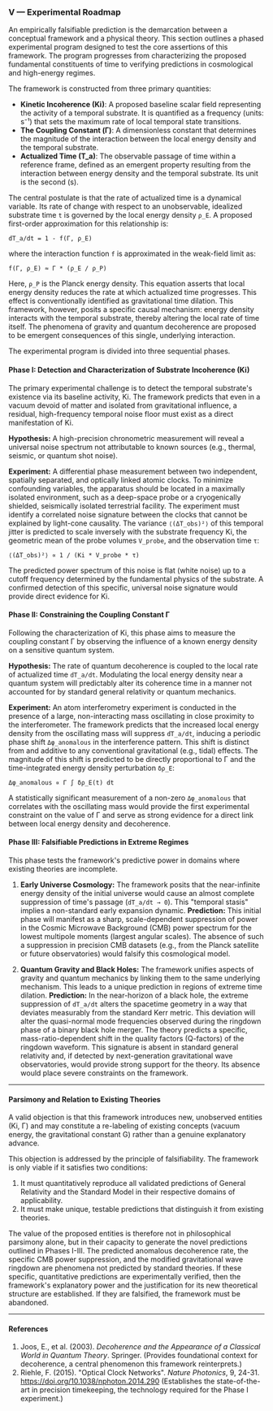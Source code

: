 ### V — Experimental Roadmap

An empirically falsifiable prediction is the demarcation between a conceptual framework and a physical theory. This section outlines a phased experimental program designed to test the core assertions of this framework. The program progresses from characterizing the proposed fundamental constituents of time to verifying predictions in cosmological and high-energy regimes.

The framework is constructed from three primary quantities:

*   **Kinetic Incoherence (Ki)**: A proposed baseline scalar field representing the activity of a temporal substrate. It is quantified as a frequency (units: s⁻¹) that sets the maximum rate of local temporal state transitions.
*   **The Coupling Constant (Γ)**: A dimensionless constant that determines the magnitude of the interaction between the local energy density and the temporal substrate.
*   **Actualized Time (T_a)**: The observable passage of time within a reference frame, defined as an emergent property resulting from the interaction between energy density and the temporal substrate. Its unit is the second (s).

The central postulate is that the rate of actualized time is a dynamical variable. Its rate of change with respect to an unobservable, idealized substrate time `t` is governed by the local energy density `ρ_E`. A proposed first-order approximation for this relationship is:

`dT_a/dt = 1 - f(Γ, ρ_E)`

where the interaction function `f` is approximated in the weak-field limit as:

`f(Γ, ρ_E) ≈ Γ * (ρ_E / ρ_P)`

Here, `ρ_P` is the Planck energy density. This equation asserts that local energy density reduces the rate at which actualized time progresses. This effect is conventionally identified as gravitational time dilation. This framework, however, posits a specific causal mechanism: energy density interacts with the temporal substrate, thereby altering the local rate of time itself. The phenomena of gravity and quantum decoherence are proposed to be emergent consequences of this single, underlying interaction.

The experimental program is divided into three sequential phases.

#### Phase I: Detection and Characterization of Substrate Incoherence (Ki)

The primary experimental challenge is to detect the temporal substrate's existence via its baseline activity, Ki. The framework predicts that even in a vacuum devoid of matter and isolated from gravitational influence, a residual, high-frequency temporal noise floor must exist as a direct manifestation of Ki.

**Hypothesis:** A high-precision chronometric measurement will reveal a universal noise spectrum not attributable to known sources (e.g., thermal, seismic, or quantum shot noise).

**Experiment:** A differential phase measurement between two independent, spatially separated, and optically linked atomic clocks. To minimize confounding variables, the apparatus should be located in a maximally isolated environment, such as a deep-space probe or a cryogenically shielded, seismically isolated terrestrial facility. The experiment must identify a correlated noise signature between the clocks that cannot be explained by light-cone causality. The variance `⟨(ΔT_obs)²⟩` of this temporal jitter is predicted to scale inversely with the substrate frequency Ki, the geometric mean of the probe volumes `V_probe`, and the observation time `τ`:

`⟨(ΔT_obs)²⟩ ∝ 1 / (Ki * V_probe * τ)`

The predicted power spectrum of this noise is flat (white noise) up to a cutoff frequency determined by the fundamental physics of the substrate. A confirmed detection of this specific, universal noise signature would provide direct evidence for Ki.

#### Phase II: Constraining the Coupling Constant Γ

Following the characterization of Ki, this phase aims to measure the coupling constant Γ by observing the influence of a known energy density on a sensitive quantum system.

**Hypothesis:** The rate of quantum decoherence is coupled to the local rate of actualized time `dT_a/dt`. Modulating the local energy density near a quantum system will predictably alter its coherence time in a manner not accounted for by standard general relativity or quantum mechanics.

**Experiment:** An atom interferometry experiment is conducted in the presence of a large, non-interacting mass oscillating in close proximity to the interferometer. The framework predicts that the increased local energy density from the oscillating mass will suppress `dT_a/dt`, inducing a periodic phase shift `Δφ_anomalous` in the interference pattern. This shift is distinct from and additive to any conventional gravitational (e.g., tidal) effects. The magnitude of this shift is predicted to be directly proportional to Γ and the time-integrated energy density perturbation `δρ_E`:

`Δφ_anomalous ∝ Γ ∫ δρ_E(t) dt`

A statistically significant measurement of a non-zero `Δφ_anomalous` that correlates with the oscillating mass would provide the first experimental constraint on the value of Γ and serve as strong evidence for a direct link between local energy density and decoherence.

#### Phase III: Falsifiable Predictions in Extreme Regimes

This phase tests the framework's predictive power in domains where existing theories are incomplete.

1.  **Early Universe Cosmology:** The framework posits that the near-infinite energy density of the initial universe would cause an almost complete suppression of time's passage (`dT_a/dt → 0`). This "temporal stasis" implies a non-standard early expansion dynamic.
    **Prediction:** This initial phase will manifest as a sharp, scale-dependent suppression of power in the Cosmic Microwave Background (CMB) power spectrum for the lowest multipole moments (largest angular scales). The absence of such a suppression in precision CMB datasets (e.g., from the Planck satellite or future observatories) would falsify this cosmological model.

2.  **Quantum Gravity and Black Holes:** The framework unifies aspects of gravity and quantum mechanics by linking them to the same underlying mechanism. This leads to a unique prediction in regions of extreme time dilation.
    **Prediction:** In the near-horizon of a black hole, the extreme suppression of `dT_a/dt` alters the spacetime geometry in a way that deviates measurably from the standard Kerr metric. This deviation will alter the quasi-normal mode frequencies observed during the ringdown phase of a binary black hole merger. The theory predicts a specific, mass-ratio-dependent shift in the quality factors (Q-factors) of the ringdown waveform. This signature is absent in standard general relativity and, if detected by next-generation gravitational wave observatories, would provide strong support for the theory. Its absence would place severe constraints on the framework.

---

#### Parsimony and Relation to Existing Theories

A valid objection is that this framework introduces new, unobserved entities (Ki, Γ) and may constitute a re-labeling of existing concepts (vacuum energy, the gravitational constant G) rather than a genuine explanatory advance.

This objection is addressed by the principle of falsifiability. The framework is only viable if it satisfies two conditions:
1.  It must quantitatively reproduce all validated predictions of General Relativity and the Standard Model in their respective domains of applicability.
2.  It must make unique, testable predictions that distinguish it from existing theories.

The value of the proposed entities is therefore not in philosophical parsimony alone, but in their capacity to generate the novel predictions outlined in Phases I-III. The predicted anomalous decoherence rate, the specific CMB power suppression, and the modified gravitational wave ringdown are phenomena not predicted by standard theories. If these specific, quantitative predictions are experimentally verified, then the framework's explanatory power and the justification for its new theoretical structure are established. If they are falsified, the framework must be abandoned.

---

#### References

1.  Joos, E., et al. (2003). *Decoherence and the Appearance of a Classical World in Quantum Theory*. Springer. (Provides foundational context for decoherence, a central phenomenon this framework reinterprets.)
2.  Riehle, F. (2015). "Optical Clock Networks". *Nature Photonics*, 9, 24-31. https://doi.org/10.1038/nphoton.2014.290 (Establishes the state-of-the-art in precision timekeeping, the technology required for the Phase I experiment.)